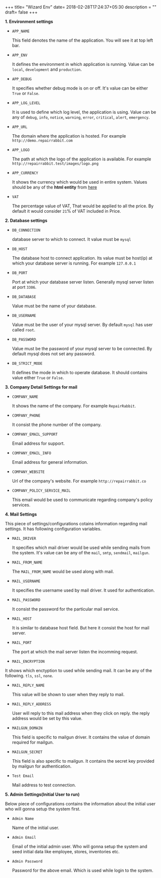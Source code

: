 +++
title= "Wizard Env"
date= 2018-02-28T17:24:37+05:30
description = ""
draft= false
+++

**1. Environment settings**

* `APP_NAME`

  This field denotes the name of the application. You will see it at top left bar.

* `APP_ENV`

  It defines the environment in which application is running. Value can be `local`, `development` and `production`.

* `APP_DEBUG`

  It specifies whether debug mode is on or off. It's value can be either `True` or `False`.

* `APP_LOG_LEVEL`

  It is used to define which log level, the application is using. Value can be  any of `debug`, `info`, `notice`, `warning`, `error`, `critical`, `alert`, `emergency`.

* `APP_URL`

  The domain where the application is hosted. For example `http://demo.repairrabbit.com`

* `APP_LOGO`

  The path at which the logo of the application is available. For example `http://repairrabbit.test/images/logo.png`

* `APP_CURRENCY`

  It shows the currency which would be used in entire system. Values should be any of the **html entity** from [here](https://www.toptal.com/designers/htmlarrows/currency/)

* `VAT`

  The percentage value of VAT, That would be applied to all the price. By default it would consider `21`% of VAT included in Price.


**2. Database settings**

* `DB_CONNECTION`
  
  database server to which to connect. It value must be `mysql`

* `DB_HOST`

  The database host to connect application. Its value must be host(ip) at which your database server is running. For example `127.0.0.1`
  
* `DB_PORT`

  Port at which your database server listen. Generally mysql server listen at port `3306`.
  
* `DB_DATABASE`

  Value must be the name of your database.
  
* `DB_USERNAME`

  Value must be the user of your mysql server. By default `mysql` has user called `root`.
  
* `DB_PASSWORD`

  Value must be the password of your mysql server to be connected. By default mysql does not set any password.
  
* `DB_STRICT_MODE`

  It defines the mode in which to operate database. It should contains value either `True` or `False`.
  

**3. Company Detail Settings for mail**

* `COMPANY_NAME`

  It shows the name of the company. For example `RepairRabbit`.
  
* `COMPANY_PHONE`

  It consist the phone number of the company.
  
* `COMPANY_EMAIL_SUPPORT`

  Email address for support.
  
* `COMPANY_EMAIL_INFO`

  Email address for general information.
  
* `COMPANY_WEBSITE`

  Url of the company's website. For example `http://repairrabbit.co`
  
* `COMPANY_POLICY_SERVICE_MAIL`

  This email would be used to communicate regarding company's policy services.
  

**4. Mail Settings**

This piece of settings/configurations cotains information regarding mail settings. It has following configuration variables.

* `MAIL_DRIVER`

  It specifies which mail driver would be used while sending mails from the system. It's value can be any of the `mail`, `smtp`, `sendmail`, `mailgun`.

* `MAIL_FROM_NAME`

  The `MAIL_FROM_NAME` would be used along with mail.
  
* `MAIL_USERNAME`

  It specifies the username used by mail driver. It used for authentication.
  
* `MAIL_PASSWORD`

  It consist the password for the particular mail service.
  
* `MAIL_HOST`

  It is similar to database host field. But here it consist the host for mail server.
  
* `MAIL_PORT`

  The port at which the mail server listen the incomming request.
  
*  `MAIL_ENCRYPTION`

  It shows which enctyption to used while sending mail. It can be any of the following. `tls`, `ssl`, `none`.
  
* `MAIL_REPLY_NAME`

  This value will be shown to user when they reply to mail.
  
* `MAIL_REPLY_ADDRESS`
  
  User will reply to this mail address when they click on reply. the reply address would be set by this value. 

* `MAILGUN_DOMAIN`

  This field is specific to mailgun driver. It contains the value of domain required for mailgun.
  
* `MAILGUN_SECRET`
  
  This field is also specific to mailgun. It contains the secret key provided by mailgun for authentication.

* `Test Email`

  Mail address to test connection.

**5. Admin Settings(Initial User to run)**

Below piece of configurations contains the information about the initial user who will gonna setup the system first.

* `Admin Name `

  Name of the initial user.
  
* `Admin Email`

  Email of the initial admin user. Who will gonna setup the system and seed initial data like employee, stores, inventories etc.
  
* `Admin Password`

  Password for the above email. Which is used while login to the system.
